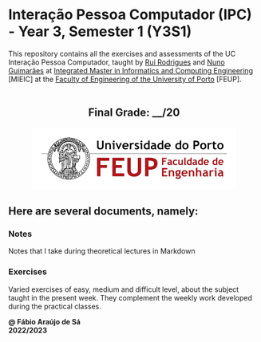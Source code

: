 # Interação Pessoa Computador (IPC) - Year 3, Semester 1 (Y3S1)

This repository contains all the exercises and assessments of the UC Interação Pessoa Computador, taught by [Rui Rodrigues](https://sigarra.up.pt/feup/pt/FUNC_GERAL.FORMVIEW?p_codigo=466668) and [Nuno Guimarães](https://sigarra.up.pt/feup/pt/func_geral.formview?p_codigo=533530) at [Integrated Master in Informatics and Computing Engineering](https://sigarra.up.pt/feup/pt/cur_geral.cur_view?pv_curso_id=742) [MIEIC] at the [Faculty of Engineering of the University of Porto](https://sigarra.up.pt/feup/pt/web_page.Inicial) [FEUP]. <br> <br>

<h2 align = "center" >Final Grade: __/20</h2>
<p align = "center" >
  <img 
       title = "FEUP logo"
       src = "Images//FEUP_Logo.png" 
       alt = "FEUP Logo" 
       />
</p>

## Here are several documents, namely:

### Notes
Notes that I take during theoretical lectures in Markdown <br>

### Exercises
Varied exercises of easy, medium and difficult level, about the subject taught in the present week. They complement the weekly work developed during the practical classes.

**@ Fábio Araújo de Sá** <br>
**2022/2023**